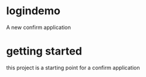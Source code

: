 # logindemo
A new confirm application
# getting started
this project is a starting point for a confirm application
